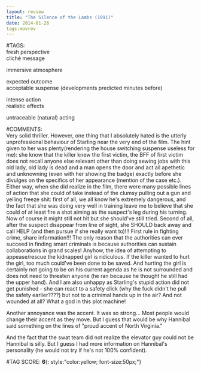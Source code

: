 ```yaml
---  
layout: review  
title: "The Silence of the Lambs (1991)"  
date: 2014-01-26  
tags:movrev  
---  
```

  
#TAGS:  
fresh perspective  
cliché message  
  
immersive atmosphere  
  
expected outcome  
acceptable suspense (developments predicted minutes before)  
  
intense action  
realistic effects  
  
untraceable (natural) acting  
  
#COMMENTS:  
Very solid thriller. However, one thing that I absolutely hated is the utterly unprofessional behaviour of Starling near the very end of the film. The hint given to her was plenty(rendering the house switching suspense useless for me): she know that the killer knew the first victim, the BFF of first victim does not recall anyone else relevant other than doing sewing jobs with this old lady, old lady is dead and a man opens the door and act all apethetic and unknowning (even with her showing the badge) exactly before she divulges on the specifics of her appearance (mention of the case etc.). Either way, when she did realize in the film, there were many possible lines of action that she could of take instead of the clumsy pulling out a gun and yelling freeze shit: first of all, we all know he's extremely dangerous, and the fact that she was doing very well in training leave me to believe that she could of at least fire a shot aiming as the suspect's leg during his turning. Now of course it might still not hit but she should've still tried. Second of all, after the suspect disappear from line of sight, she SHOULD back away and call HELP (and then pursue if she really want to)!!! First rule in fighting crime, share information!!! The only reason that the authorities can ever succeed in finding smart criminals is because authorities can sustain collaborations in grand scales! Anyhow, the idea of attempting to appease/rescue the kidnapped girl is ridiculous. If the killer wanted to hurt the girl, too much could've been done to be saved. And hurting the girl is certainly not going to be on his current agenda as he is not surrounded and does not need to threaten anyone (he ran because he thought he still had the upper hand). And I am also unhappy as Starling's stupid action did not get punished - she can react to a safety click (why the fuck didn't he pull the safety earlier????) but not to a crinimal hands up in the air? And not wounded at all? What a god in this plot machine!  
  
Another annoyance was the accent. It was so strong... Most people would change their accent as they move. But I guess that would be why Hannibal said something on the lines of "proud accent of North Virginia."  
  
And the fact that the swat team did not realize the elevator guy could not be Hannibal is silly. But I guess I had more information on Hannibal's personality (he would not try if he's not 100% confident).  
  
  
  
  
  
#TAG SCORE: **6**{: style:"color:yellow; font-size:50px;"}  
